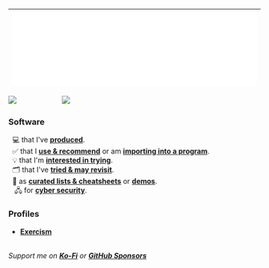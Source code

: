 | <img src="/github-metrics.svg" />| 
| :-: |

<img src="https://skillicons.dev/icons?i=linux,windows,azure,gcp,githubactions" height="40px" /> &nbsp; &nbsp; &nbsp; &nbsp; &nbsp; &nbsp; &nbsp; &nbsp; &nbsp; &nbsp; &nbsp; <img src="https://skillicons.dev/icons?i=postgres,wordpress,wasm,angular" height="40px" /> <!--sqlite-->

### Software
&nbsp; 💻 that I've [**produced**](https://github.com/nomadicGopher?tab=repositories).  
&nbsp; ✅ that I [**use & recommend**](https://github.com/stars/nomadicGopher/lists/software-i-use) or am [**importing into a program**](https://github.com/stars/nomadicGopher/lists/importing-into-a-program).  
&nbsp; 💡 that I'm [**interested in trying**](https://github.com/stars/nomadicGopher/lists/interested-in).  
&nbsp; 🗂️ that I've [**tried & may revisit**](https://github.com/stars/nomadicGopher/lists/archives).  
&nbsp; 🧾 as [**curated lists & cheatsheets**](https://github.com/stars/nomadicGopher/lists/lists-cheat-sheets) or [**demos**](https://github.com/stars/nomadicGopher/lists/demos-tutorials).  
&nbsp;&nbsp; 🖧 for [**cyber security**](https://github.com/stars/nomadicGopher/lists/cyber-security-tools).

### Profiles
* **[Exercism](https://exercism.org/profiles/nomadicGopher)**
<!-- * **[HackerRank](https://hackerrank.com/profile/nomadicGopher)**  
* **[HackTheBox](https://app.hackthebox.com/users/2141921)** -->

&nbsp;  
_Support me on [**Ko-Fi**](https://ko-fi.com/nomadicGopher) or [**GitHub Sponsors**](https://github.com/sponsors/nomadicGopher)_
